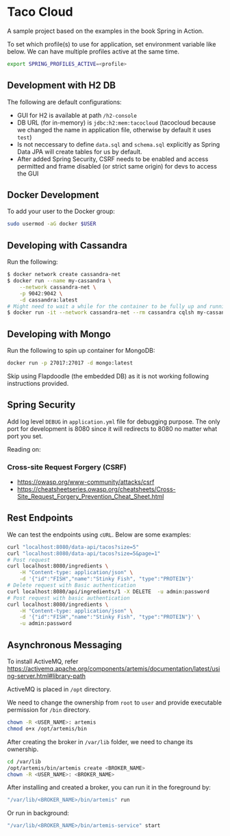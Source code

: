 # Taco Cloud

A sample project based on the examples in the book Spring in Action.

To set which profile(s) to use for application, set environment variable like below. We can have multiple profiles active at the same time.

```sh
export SPRING_PROFILES_ACTIVE=<profile>
```

## Development with H2 DB

The following are default configurations:

- GUI for H2 is available at path `/h2-console`
- DB URL (for in-memory) is `jdbc:h2:mem:tacocloud` (tacocloud because we changed the name in application file, otherwise by default it uses `test`)
- Is not neccessary to define `data.sql` and `schema.sql` explicitly as Spring Data JPA will create tables for us by default.
- After added Spring Security, CSRF needs to be enabled and access permitted and frame disabled (or strict same origin) for devs to access the GUI

## Docker Development

To add your user to the Docker group:

```sh
sudo usermod -aG docker $USER
```

## Developing with Cassandra

Run the following:

```sh
$ docker network create cassandra-net
$ docker run --name my-cassandra \
    --network cassandra-net \
    -p 9042:9042 \
    -d cassandra:latest
# Might need to wait a while for the container to be fully up and running
$ docker run -it --network cassandra-net --rm cassandra cqlsh my-cassandra
```

## Developing with Mongo

Run the following to spin up container for MongoDB:

```sh
docker run -p 27017:27017 -d mongo:latest
```

Skip using Flapdoodle (the embedded DB) as it is not working following instructions provided.

## Spring Security

Add log level `DEBUG` in `application.yml` file for debugging purpose.
The only port for development is 8080 since it will redirects to 8080 no matter what port you set.

Reading on:

### Cross-site Request Forgery (CSRF)

- https://owasp.org/www-community/attacks/csrf
- https://cheatsheetseries.owasp.org/cheatsheets/Cross-Site_Request_Forgery_Prevention_Cheat_Sheet.html

## Rest Endpoints

We can test the endpoints using `cURL`. Below are some examples:

```sh
curl "localhost:8080/data-api/tacos?size=5"
curl "localhost:8080/data-api/tacos?size=5&page=1"
# Post request
curl localhost:8080/ingredients \
    -H "Content-type: application/json" \
    -d '{"id":"FISH","name":"Stinky Fish", "type":"PROTEIN"}'
# Delete request with Basic authentication
curl localhost:8080/api/ingredients/1 -X DELETE  -u admin:password
# Post request with basic authentication
curl localhost:8080/ingredients \
    -H "Content-type: application/json" \
    -d '{"id":"FISH","name":"Stinky Fish", "type":"PROTEIN"}' \
    -u admin:password
```

## Asynchronous Messaging

To install ActiveMQ, refer https://activemq.apache.org/components/artemis/documentation/latest/using-server.html#library-path

ActiveMQ is placed in `/opt` directory.

We need to change the ownership from `root` to `user` and provide executable permission for `/bin` directory.

```sh
chown -R <USER_NAME>: artemis
chmod o+x /opt/artemis/bin
```

After creating the broker in `/var/lib` folder, we need to change its ownership.

```sh
cd /var/lib
/opt/artemis/bin/artemis create <BROKER_NAME>
chown -R <USER_NAME>: <BROKER_NAME>
```

After installing and created a broker, you can run it in the foreground by:

```sh
"/var/lib/<BROKER_NAME>/bin/artemis" run
```

Or run in background:

```sh
"/var/lib/<BROKER_NAME>/bin/artemis-service" start
```
